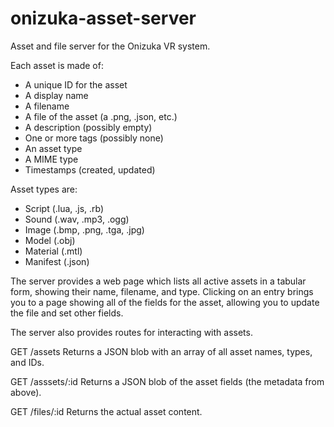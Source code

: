 onizuka-asset-server
====================

Asset and file server for the Onizuka VR system.

Each asset is made of:
* A unique ID for the asset
* A display name
* A filename
* A file of the asset (a .png, .json, etc.)
* A description (possibly empty)
* One or more tags (possibly none)
* An asset type
* A MIME type
* Timestamps (created, updated)

Asset types are:
* Script (.lua, .js, .rb)
* Sound (.wav, .mp3, .ogg)
* Image (.bmp, .png, .tga, .jpg)
* Model (.obj)
* Material (.mtl)
* Manifest (.json)

The server provides a web page which lists all active assets in a tabular form,
showing their name, filename, and type. Clicking on an entry brings you to a
page showing all of the fields for the asset, allowing you to update the file
and set other fields.

The server also provides routes for interacting with assets.

GET /assets
Returns a JSON blob with an array of all asset names, types, and IDs.

GET /asssets/:id
Returns a JSON blob of the asset fields (the metadata from above).

GET /files/:id
Returns the actual asset content.

